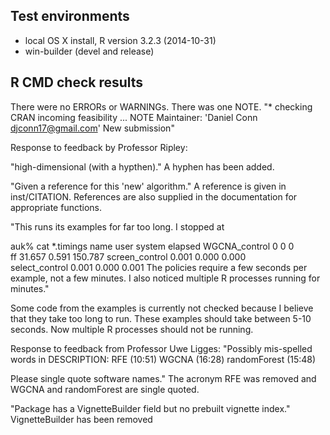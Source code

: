 ## Test environments
* local OS X install, R version 3.2.3 (2014-10-31)
* win-builder (devel and release)

## R CMD check results
There were no ERRORs or WARNINGs. 
There was one NOTE.
"* checking CRAN incoming feasibility ... NOTE
Maintainer: 'Daniel Conn <djconn17@gmail.com>'
New submission"

Response to feedback by Professor Ripley:

"high-dimensional (with a hypthen)."
   A hyphen has been added.  
   
"Given a reference for this 'new' algorithm."
    A reference is given in inst/CITATION.
    References are also supplied in the documentation
    for appropriate functions.
  
"This runs its examples for far too long.  I stopped at

auk% cat *.timings
name    user    system  elapsed
WGCNA_control   0       0       0       
ff       31.657   0.591 150.787 
screen_control  0.001   0.000   0.000   
select_control  0.001   0.000   0.001
The policies require a few seconds per example, not a few minutes.  I also 
noticed multiple R processes running for minutes."

Some code from the examples is currently not checked because I believe that they
take too long to run. These examples should take between 5-10 seconds.
Now multiple R processes should not be running. 

Response to feedback from Professor Uwe Ligges:
"Possibly mis-spelled words in DESCRIPTION:
  RFE (10:51)
  WGCNA (16:28)
  randomForest (15:48)

Please single quote software names."
The acronym RFE was removed and WGCNA and randomForest are single quoted.

"Package has a VignetteBuilder field but no prebuilt vignette index."
VignetteBuilder has been removed



